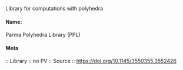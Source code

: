 Library for computations with polyhedra

#### Name:
Parma Polyhedra Library (PPL)

#### Meta
:: Library
:: no PV
:: Source :: https://doi.org/10.1145/3550355.3552426
